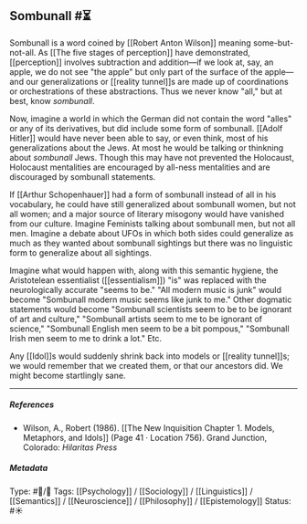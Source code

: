 ## Sombunall  #⏳

Sombunall is a word coined by [[Robert Anton Wilson]] meaning some-but-not-all. As [[The five stages of perception]] have demonstrated, [[perception]] involves subtraction and addition—if we look at, say, an apple, we do not see "the apple" but only part of the surface of the apple—and our generalizations or [[reality tunnel]]s are made up of coordinations or orchestrations of these abstractions. Thus we never know "all," but at best, know _sombunall_. 

Now, imagine a world in which the German did not contain the word "alles" or any of its derivatives, but did include some form of sombunall. [[Adolf Hitler]] would have never been able to say, or even think, most of his generalizations about the Jews. At most he would be talking or thinkning about _sombunall_ Jews. Though this may have not prevented the Holocaust, Holocaust mentalities are encouraged by all-ness mentalities and are discouraged by sombunall statements. 

If [[Arthur Schopenhauer]] had a form of sombunall instead of all in his vocabulary, he could have still generalized about sombunall women, but not all women; and a major source of literary misogony would have vanished from our culture. Imagine Feminists talking about sombunall men, but not all men. Imagine a debate about UFOs in which both sides could generalize as much as they wanted about sombunall sightings but there was no linguistic form to generalize about all sightings. 

Imagine what would happen with, along with this semantic hygiene, the Aristotelean essentialist ([[essentialism]]) "is" was replaced with the neurologically accurate "seems to be." "All  modern music is junk" would become "Sombunall modern music seems like junk to me." Other dogmatic statements would become "Sombunall scientists seem to be to be ignorant of art and culture," "Sombunall artists seem to me to be ignorant of science," "Sombunall English men seem to be a bit pompous," "Sombunall Irish men seem to me to drink a lot." Etc. 

Any [[Idol]]s would suddenly shrink back into models or [[reality tunnel]]s; we would remember that we created them, or that our ancestors did. We might become startlingly sane. 
 
___

##### References

- Wilson, A., Robert (1986). [[The New Inquisition Chapter 1. Models, Metaphors, and Idols]] (Page 41 · Location 756). Grand Junction, Colorado: _Hilaritas Press_

##### Metadata

Type: #🔵/🔵 
Tags: [[Psychology]] / [[Sociology]] / [[Linguistics]] / [[Semantics]] / [[Neuroscience]] / [[Philosophy]] / [[Epistemology]] 
Status: #☀️ 